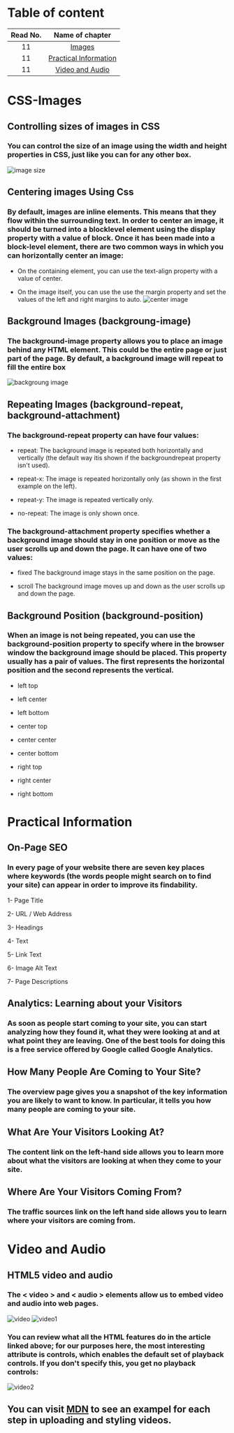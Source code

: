 # Table of content
 |Read No. | Name of chapter|
 |:---------: |:--------------:|
 |11|[Images](https://eng-ahmad-almohammad.github.io/CSS-Images/)|
 |11|[Practical Information](https://eng-ahmad-almohammad.github.io/Practical-Information/)
 |11|[Video and Audio](https://eng-ahmad-almohammad.github.io/Video-and-Audio/)|












 # CSS-Images
## Controlling sizes of images in CSS
### You can control the size of an image using the width and height properties in CSS, just like you can for any other box. 

![image size](https://user-images.githubusercontent.com/70091044/93627461-ab04b800-f9ed-11ea-868c-3789d50f988d.PNG)

## Centering images Using Css
### By default, images are inline elements. This means that they flow within the surrounding text. In order to center an image, it should be turned into a blocklevel element using the display property with a value of block. Once it has been made into a block-level element, there are two common ways in which you can horizontally center an image:

* On the containing element,
you can use the text-align
property with a value of center.

* On the image itself, you can
use the use the margin property
and set the values of the left and
right margins to auto.
![center image](https://user-images.githubusercontent.com/70091044/93628273-f5d2ff80-f9ee-11ea-87f7-29e6acf200b6.PNG)


## Background Images (backgroung-image)
### The background-image property allows you to place an image behind any HTML element. This could be the entire page or just part of the page. By default, a background image will repeat to fill the entire box
![backgroung image](https://user-images.githubusercontent.com/70091044/93628506-56623c80-f9ef-11ea-8f6a-3e6ddd864456.PNG)

## Repeating Images (background-repeat, background-attachment)

### The background-repeat property can have four values:

* repeat: The background image is repeated both horizontally and vertically (the default way itis shown if the backgroundrepeat property isn't used).

* repeat-x: The image is repeated horizontally only (as shown in the first example on the left).

* repeat-y: The image is repeated vertically only.

* no-repeat: The image is only shown once.

### The background-attachment property specifies whether a background image should stay in one position or move as the user scrolls up and down the page. It can have one of two values:

* fixed The background image stays in the same position on the page.

* scroll The background image moves up and down as the user scrolls up and down the page.

## Background Position (background-position)
### When an image is not being repeated, you can use the background-position property to specify where in the browser window the background image should be placed. This property usually has a pair of values. The first represents the horizontal position and the second represents the vertical.

* left top

* left center

* left bottom

* center top

* center center

* center bottom

* right top

* right center

* right bottom






# Practical Information
## On-Page SEO
### In every page of your website there are seven key places where keywords (the words people might search on to find your site) can appear in order to improve its findability.

1- Page Title

2- URL / Web Address

3- Headings

4- Text

5- Link Text

6- Image Alt Text

7- Page Descriptions

## Analytics: Learning about your Visitors
### As soon as people start coming to your site, you can start analyzing how they found it, what they were looking at and at what point they are leaving. One of the best tools for doing this is a free service offered by Google called Google Analytics.

## How Many People Are Coming to Your Site?
### The overview page gives you a snapshot of the key information you are likely to want to know. In particular, it tells you how many people are coming to your site.

## What Are Your Visitors Looking At?

### The content link on the left-hand side allows you to learn more about what the visitors are looking at when they come to your site.

## Where Are Your Visitors Coming From?

### The traffic sources link on the left hand side allows you to learn where your visitors are coming from.






# Video and Audio
## HTML5 video and audio
### The < video > and < audio > elements allow us to embed video and audio into web pages.

![video](https://user-images.githubusercontent.com/70091044/93645182-29705280-fa0c-11ea-81c3-52bd94b4dcba.PNG)
![video1](https://user-images.githubusercontent.com/70091044/93645297-64728600-fa0c-11ea-8fca-1f2ab3820695.PNG)

### You can review what all the HTML features do in the article linked above; for our purposes here, the most interesting attribute is controls, which enables the default set of playback controls. If you don't specify this, you get no playback controls:
![video2](https://user-images.githubusercontent.com/70091044/93645377-8b30bc80-fa0c-11ea-9ace-c9e1fa6570b4.PNG)

## You can visit [MDN](https://developer.mozilla.org/en-US/docs/Learn/JavaScript/Client-side_web_APIs/Video_and_audio_APIs) to see an exampel for each step in uploading and styling videos.
